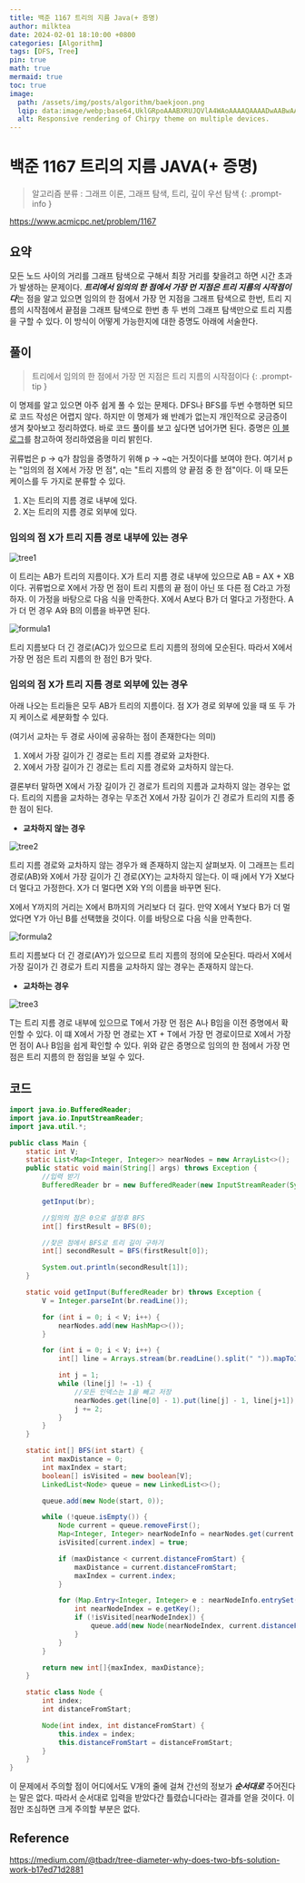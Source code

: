 ```yaml
---
title: 백준 1167 트리의 지름 Java(+ 증명)
author: milktea
date: 2024-02-01 18:10:00 +0800
categories: [Algorithm]
tags: [DFS, Tree]
pin: true
math: true
mermaid: true
toc: true
image:
  path: /assets/img/posts/algorithm/baekjoon.png
  lqip: data:image/webp;base64,UklGRpoAAABXRUJQVlA4WAoAAAAQAAAADwAABwAAQUxQSDIAAAARL0AmbZurmr57yyIiqE8oiG0bejIYEQTgqiDA9vqnsUSI6H+oAERp2HZ65qP/VIAWAFZQOCBCAAAA8AEAnQEqEAAIAAVAfCWkAALp8sF8rgRgAP7o9FDvMCkMde9PK7euH5M1m6VWoDXf2FkP3BqV0ZYbO6NA/VFIAAAA
  alt: Responsive rendering of Chirpy theme on multiple devices.
---
```


# 백준 1167 트리의 지름 JAVA(+ 증명)

> 알고리즘 분류 : 그래프 이론, 그래프 탐색, 트리, 깊이 우선 탐색
{: .prompt-info }

https://www.acmicpc.net/problem/1167

## 요약
모든 노드 사이의 거리를 그래프 탐색으로 구해서 최장 거리를 찾을려고 하면 시간 초과가 발생하는 문제이다.
***트리에서 임의의 한 점에서 가장 먼 지점은 트리 지름의 시작점이다***는 점을 알고 있으면 임의의 한 점에서 가장 먼 지점을 그래프 탐색으로 한번, 트리 지름의 시작점에서 끝점을 그래프 탐색으로 한번 총 두 번의 그래프 탐색만으로 트리 지름을 구할 수 있다.
이 방식이 어떻게 가능한지에 대한 증명도 아래에 서술한다.

## 풀이

> 트리에서 임의의 한 점에서 가장 먼 지점은 트리 지름의 시작점이다
{: .prompt-tip }

이 명제를 알고 있으면 아주 쉽게 풀 수 있는 문제다.
DFS나 BFS를 두번 수행하면 되므로 코드 작성은 어렵지 않다.
하지만 이 명제가 왜 반례가 없는지 개인적으로 궁금증이 생겨 찾아보고 정리하였다.
바로 코드 풀이를 보고 싶다면 넘어가면 된다.
증명은 [이 블로그](https://medium.com/@tbadr/tree-diameter-why-does-two-bfs-solution-work-b17ed71d2881)를 참고하여 정리하였음을 미리 밝힌다.


귀류법은 p -> q가 참임을 증명하기 위해 p -> ~q는 거짓이다를 보여야 한다.
여기서 p는 "임의의 점 X에서 가장 먼 점", q는 "트리 지름의 양 끝점 중 한 점"이다.
이 때 모든 케이스를 두 가지로 분류할 수 있다.

1. X는 트리의 지름 경로 내부에 있다.
2. X는 트리의 지름 경로 외부에 있다.

### 임의의 점 X가 트리 지름 경로 내부에 있는 경우
![tree1](/assets/img/posts/algorithm/b1167/tree1.png)

이 트리는 AB가 트리의 지름이다.
X가 트리 지름 경로 내부에 있으므로 AB = AX + XB이다.
귀류법으로 X에서 가장 먼 점이 트리 지름의 끝 점이 아닌 또 다른 점 C라고 가정하자.
이 가정을 바탕으로 다음 식을 만족한다.
X에서 A보다 B가 더 멀다고 가정한다. A가 더 먼 경우 A와 B의 이름을 바꾸면 된다.

![formula1](/assets/img/posts/algorithm/b1167/formula1.png)

트리 지름보다 더 긴 경로(AC)가 있으므로 트리 지름의 정의에 모순된다.
따라서 X에서 가장 먼 점은 트리 지름의 한 점인 B가 맞다.

### 임의의 점 X가 트리 지름 경로 외부에 있는 경우
아래 나오는 트리들은 모두 AB가 트리의 지름이다.
점 X가 경로 외부에 있을 때 또 두 가지 케이스로 세분화할 수 있다.

(여기서 교차는 두 경로 사이에 공유하는 점이 존재한다는 의미)
1. X에서 가장 길이가 긴 경로는 트리 지름 경로와 교차한다.
2. X에서 가장 길이가 긴 경로는 트리 지름 경로와 교차하지 않는다.

결론부터 말하면 X에서 가장 길이가 긴 경로가 트리의 지름과 교차하지 않는 경우는 없다.
트리의 지름을 교차하는 경우는 무조건 X에서 가장 길이가 긴 경로가 트리의 지름 중 한 점이 된다.

- **교차하지 않는 경우**

![tree2](/assets/img/posts/algorithm/b1167/tree2.png)

트리 지름 경로와 교차하지 않는 경우가 왜 존재하지 않는지 살펴보자.
이 그래프는 트리 경로(AB)와 X에서 가장 길이가 긴 경로(XY)는 교차하지 않는다.
이 때 j에서 Y가 X보다 더 멀다고 가정한다. X가 더 멀다면 X와 Y의 이름을 바꾸면 된다.

X에서 Y까지의 거리는 X에서 B까지의 거리보다 더 길다.
만약 X에서 Y보다 B가 더 멀었다면 Y가 아닌 B를 선택했을 것이다.
이를 바탕으로 다음 식을 만족한다.

![formula2](/assets/img/posts/algorithm/b1167/formula2.png)

트리 지름보다 더 긴 경로(AY)가 있으므로 트리 지름의 정의에 모순된다.
따라서 X에서 가장 길이가 긴 경로가 트리 지름을 교차하지 않는 경우는 존재하지 않는다.

- **교차하는 경우**

![tree3](/assets/img/posts/algorithm/b1167/tree3.png)

T는 트리 지름 경로 내부에 있으므로 T에서 가장 먼 점은 A나 B임을 이전 증명에서 확인할 수 있다.
이 떄 X에서 가장 먼 경로는 XT + T에서 가장 먼 경로이므로 X에서 가장 먼 점이 A나 B임을 쉽게 확인할 수 있다.
위와 같은 증명으로 임의의 한 점에서 가장 먼 점은 트리 지름의 한 점임을 보일 수 있다.

## 코드
```java
import java.io.BufferedReader;
import java.io.InputStreamReader;
import java.util.*;

public class Main {
    static int V;
    static List<Map<Integer, Integer>> nearNodes = new ArrayList<>();
    public static void main(String[] args) throws Exception {
        //입력 받기
        BufferedReader br = new BufferedReader(new InputStreamReader(System.in));

        getInput(br);

        //임의의 점은 0으로 설정후 BFS
        int[] firstResult = BFS(0);

        //찾은 점에서 BFS로 트리 길이 구하기
        int[] secondResult = BFS(firstResult[0]);

        System.out.println(secondResult[1]);
    }

    static void getInput(BufferedReader br) throws Exception {
        V = Integer.parseInt(br.readLine());

        for (int i = 0; i < V; i++) {
            nearNodes.add(new HashMap<>());
        }

        for (int i = 0; i < V; i++) {
            int[] line = Arrays.stream(br.readLine().split(" ")).mapToInt(Integer::parseInt).toArray();

            int j = 1;
            while (line[j] != -1) {
                //모든 인덱스는 1을 빼고 저장
                nearNodes.get(line[0] - 1).put(line[j] - 1, line[j+1]);
                j += 2;
            }
        }
    }

    static int[] BFS(int start) {
        int maxDistance = 0;
        int maxIndex = start;
        boolean[] isVisited = new boolean[V];
        LinkedList<Node> queue = new LinkedList<>();

        queue.add(new Node(start, 0));

        while (!queue.isEmpty()) {
            Node current = queue.removeFirst();
            Map<Integer, Integer> nearNodeInfo = nearNodes.get(current.index);
            isVisited[current.index] = true;

            if (maxDistance < current.distanceFromStart) {
                maxDistance = current.distanceFromStart;
                maxIndex = current.index;
            }

            for (Map.Entry<Integer, Integer> e : nearNodeInfo.entrySet()) {
                int nearNodeIndex = e.getKey();
                if (!isVisited[nearNodeIndex]) {
                    queue.add(new Node(nearNodeIndex, current.distanceFromStart + e.getValue()));
                }
            }
        }

        return new int[]{maxIndex, maxDistance};
    }

    static class Node {
        int index;
        int distanceFromStart;

        Node(int index, int distanceFromStart) {
            this.index = index;
            this.distanceFromStart = distanceFromStart;
        }
    }
}
```
이 문제에서 주의할 점이 어디에서도 V개의 줄에 걸쳐 간선의 정보가 ***순서대로*** 주어진다는 말은 없다.
따라서 순서대로 입력을 받았다간 틀렸습니다라는 결과를 얻을 것이다. 이 점만 조심하면 크게 주의할 부분은 없다.

## Reference
https://medium.com/@tbadr/tree-diameter-why-does-two-bfs-solution-work-b17ed71d2881
